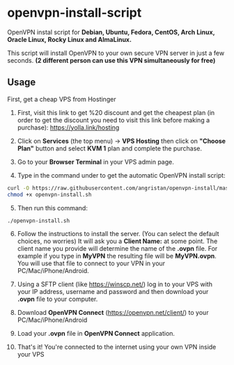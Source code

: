 # openvpn-install-script

OpenVPN instal script for **Debian, Ubuntu, Fedora, CentOS, Arch Linux, Oracle Linux, Rocky Linux and AlmaLinux.**

This script will install OpenVPN to your own secure VPN server in just a few seconds. **(2 different person can use this VPN **simultaneously** for free)**

## Usage

First, get a cheap VPS from Hostinger

 1. First, visit this link to get %20 discount and get the cheapest plan (in order to get the discount you need to visit this link before making a purchase):
    <a href="https://yolla.link/hosting" target="_blank">https://yolla.link/hosting</a>
    
3. Click on **Services** (the top menu) -> **VPS Hosting** then click on **"Choose Plan"** button and select **KVM 1** plan and complete the purchase.
4. Go to your **Browser Terminal** in your VPS admin page.
5. Type in the command under to get the automatic OpenVPN install script:
   
```bash
curl -O https://raw.githubusercontent.com/angristan/openvpn-install/master/openvpn-install.sh
chmod +x openvpn-install.sh
```

5. Then run this command:

```sh
./openvpn-install.sh
```
6. Follow the instructions to install the server. (You can select the default choices, no worries) It will ask you a **Client Name:** at some point. The client name you provide will determine the name of the **.ovpn** file. For example if you type in **MyVPN** the resulting file will be **MyVPN.ovpn**. You will use that file to connect to your VPN in your PC/Mac/iPhone/Android.

7. Using a SFTP client (like https://winscp.net/) log in to your VPS with your IP address, username and password and then download your **.ovpn** file to your computer.
8. Download **OpenVPN Connect** (https://openvpn.net/client/) to your PC/Mac/iPhone/Android
9. Load your **.ovpn** file in **OpenVPN Connect** application.
10. That's it! You're connected to the internet using your own VPN inside your VPS

